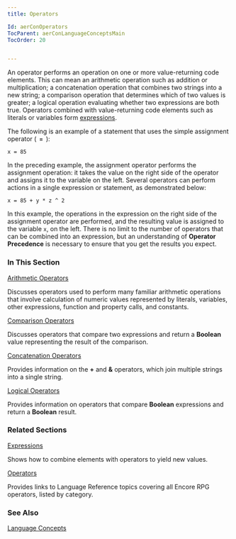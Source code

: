 ```yaml
---
title: Operators

Id: aerConOperators
TocParent: aerConLanguageConceptsMain
TocOrder: 20


---
```


An operator performs an operation on one or more value-returning code elements. This can mean an arithmetic operation such as addition or multiplication; a concatenation operation that combines two strings into a new string; a comparison operation that determines which of two values is greater; a logical operation evaluating whether two expressions are both true. Operators combined with value-returning code elements such as literals or variables form [expressions](aerConExpressions.html). 

The following is an example of a statement that uses the simple assignment operator (<code> **=** </code>): 

```
x = 85
```

In the preceding example, the assignment operator performs the assignment operation: it takes the value on the right side of the operator and assigns it to the variable on the left. Several operators can perform actions in a single expression or statement, as demonstrated below: 

```
x = 85 + y * z ^ 2
```

In this example, the operations in the expression on the right side of the assignment operator are performed, and the resulting value is assigned to the variable <code class="ce">x</code>, on the left. There is no limit to the number of operators that can be combined into an expression, but an understanding of **Operator Precedence** is necessary to ensure that you get the results you expect. 

### In This Section

[Arithmetic Operators](aerConArithmeticOperators.html)

Discusses operators used to perform many familiar arithmetic operations that
                involve calculation of numeric values represented by literals, variables, other
                expressions, function and property calls, and constants.


[Comparison Operators](aerConComparisonOperators.html)

Discusses operators that compare two expressions and return a **Boolean**  value 	representing the result of the comparison.


[Concatenation Operators](aerConConcatenationOperators.html)

Provides information on the **+**  and **&amp;**  operators, which join 			multiple strings into
                a single string.


[Logical 					Operators](aerConLogicalOperators.html)

Provides information on operators that compare **Boolean** 
                expressions and return a **Boolean**  result.


### Related Sections

[Expressions](aerConExpressions.html)

Shows how to combine elements with operators to yield new values.


[Operators](aerLrfOperatorsMain.html)

Provides links to Language Reference topics covering all Encore RPG operators, 	listed by category.


### See Also
[Language Concepts](aerConLanguageConceptsMain.html) 
